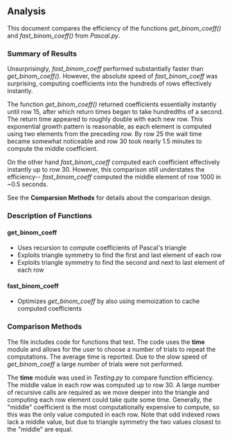 ## Analysis

This document compares the efficiency of the functions *get_binom_coeff()* and 
*fast_binom_coeff()* from *Pascal.py*.

### Summary of Results

Unsurprisingly, *fast_binom_coeff* performed substantially faster than *get_binom_coeff()*. However, the absolute speed
of *fast_binom_coeff* was surprising, computing coefficients into the hundreds of rows effectively instantly.


The function *get_binom_coeff()* returned coefficients essentially instantly until row 15, after which return times
began to take hundredths of a second. The return time appeared to roughly double with each new row. This exponential 
growth pattern is reasonable, as each element is computed using two elements from the preceding row. By row 25 the wait
time became somewhat noticeable and row 30 took nearly 1.5 minutes to compute the middle coefficient.

On the other hand *fast_binom_coeff* computed each coefficient effectively instantly up to row 30. However, this 
comparison still understates the efficiency-- *fast_binom_coeff* computed the middle element of row 1000 in ~0.5 seconds.


See the **Comparsion Methods** for details about the comparison design.


### Description of Functions

#### get_binom_coeff

- Uses recursion to compute coefficients of Pascal's triangle
- Exploits triangle symmetry to find the first and last element of each row
- Exploits triangle symmetry to find the second and next to last element of each row


#### fast_binom_coeff

- Optimizes *get_binom_coeff* by also using memoization to cache computed coefficients


### Comparison Methods

The file  includes code for functions that test. The code uses the **time** module and allows for the user
to choose a number of trials to repeat the computations. The average time is reported. Due to the slow speed of
*get_binom_coeff* a large number of trials were not performed.

The **time** module was used in *Testing.py* to compare function efficiency. The middle value in each row was computed 
up to row 30. A large number of recursive calls are required as we move deeper into the triangle and computing each row 
element could take quite some time. Generally, the "middle" coefficient is the most computationally expensive to 
compute, so this was the only value computed in each row. Note that odd indexed rows lack a middle value, but due to 
triangle symmetry the two values closest to the "middle" are equal.

